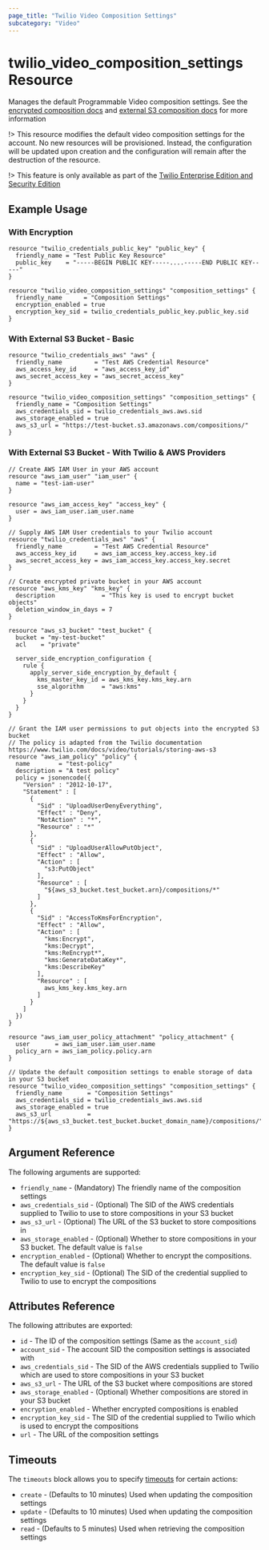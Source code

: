 ```yaml
---
page_title: "Twilio Video Composition Settings"
subcategory: "Video"
---
```


# twilio_video_composition_settings Resource

Manages the default Programmable Video composition settings. See the [encrypted composition docs](https://www.twilio.com/docs/video/api/encrypted-compositions) and [external S3 composition docs](https://www.twilio.com/docs/video/api/external-s3-compositions) for more information

!> This resource modifies the default video composition settings for the account. No new resources will be provisioned. Instead, the configuration will be updated upon creation and the configuration will remain after the destruction of the resource.

!> This feature is only available as part of the [Twilio Enterprise Edition and Security Edition](https://www.twilio.com/editions)

## Example Usage

### With Encryption

```hcl
resource "twilio_credentials_public_key" "public_key" {
  friendly_name = "Test Public Key Resource"
  public_key    = "-----BEGIN PUBLIC KEY-----....-----END PUBLIC KEY-----"
}

resource "twilio_video_composition_settings" "composition_settings" {
  friendly_name      = "Composition Settings"
  encryption_enabled = true
  encryption_key_sid = twilio_credentials_public_key.public_key.sid
}
```

### With External S3 Bucket - Basic

```hcl
resource "twilio_credentials_aws" "aws" {
  friendly_name         = "Test AWS Credential Resource"
  aws_access_key_id     = "aws_access_key_id"
  aws_secret_access_key = "aws_secret_access_key"
}

resource "twilio_video_composition_settings" "composition_settings" {
  friendly_name = "Composition Settings"
  aws_credentials_sid = twilio_credentials_aws.aws.sid
  aws_storage_enabled = true
  aws_s3_url = "https://test-bucket.s3.amazonaws.com/compositions/"
}
```

### With External S3 Bucket - With Twilio & AWS Providers

```hcl
// Create AWS IAM User in your AWS account
resource "aws_iam_user" "iam_user" {
  name = "test-iam-user"
}

resource "aws_iam_access_key" "access_key" {
  user = aws_iam_user.iam_user.name
}

// Supply AWS IAM User credentials to your Twilio account
resource "twilio_credentials_aws" "aws" {
  friendly_name         = "Test AWS Credential Resource"
  aws_access_key_id     = aws_iam_access_key.access_key.id
  aws_secret_access_key = aws_iam_access_key.access_key.secret
}

// Create encrypted private bucket in your AWS account
resource "aws_kms_key" "kms_key" {
  description             = "This key is used to encrypt bucket objects"
  deletion_window_in_days = 7
}

resource "aws_s3_bucket" "test_bucket" {
  bucket = "my-test-bucket"
  acl    = "private"

  server_side_encryption_configuration {
    rule {
      apply_server_side_encryption_by_default {
        kms_master_key_id = aws_kms_key.kms_key.arn
        sse_algorithm     = "aws:kms"
      }
    }
  }
}

// Grant the IAM user permissions to put objects into the encrypted S3 bucket
// The policy is adapted from the Twilio documentation https://www.twilio.com/docs/video/tutorials/storing-aws-s3
resource "aws_iam_policy" "policy" {
  name        = "test-policy"
  description = "A test policy"
  policy = jsonencode({
    "Version" : "2012-10-17",
    "Statement" : [
      {
        "Sid" : "UploadUserDenyEverything",
        "Effect" : "Deny",
        "NotAction" : "*",
        "Resource" : "*"
      },
      {
        "Sid" : "UploadUserAllowPutObject",
        "Effect" : "Allow",
        "Action" : [
          "s3:PutObject"
        ],
        "Resource" : [
          "${aws_s3_bucket.test_bucket.arn}/compositions/*"
        ]
      },
      {
        "Sid" : "AccessToKmsForEncryption",
        "Effect" : "Allow",
        "Action" : [
          "kms:Encrypt",
          "kms:Decrypt",
          "kms:ReEncrypt*",
          "kms:GenerateDataKey*",
          "kms:DescribeKey"
        ],
        "Resource" : [
          aws_kms_key.kms_key.arn
        ]
      }
    ]
  })
}

resource "aws_iam_user_policy_attachment" "policy_attachment" {
  user       = aws_iam_user.iam_user.name
  policy_arn = aws_iam_policy.policy.arn
}

// Update the default composition settings to enable storage of data in your S3 bucket
resource "twilio_video_composition_settings" "composition_settings" {
  friendly_name       = "Composition Settings"
  aws_credentials_sid = twilio_credentials_aws.aws.sid
  aws_storage_enabled = true
  aws_s3_url          = "https://${aws_s3_bucket.test_bucket.bucket_domain_name}/compositions/"
}
```

## Argument Reference

The following arguments are supported:

- `friendly_name` - (Mandatory) The friendly name of the composition settings
- `aws_credentials_sid` - (Optional) The SID of the AWS credentials supplied to Twilio to use to store compositions in your S3 bucket
- `aws_s3_url` - (Optional) The URL of the S3 bucket to store compositions in
- `aws_storage_enabled` - (Optional) Whether to store compositions in your S3 bucket. The default value is `false`
- `encryption_enabled` - (Optional) Whether to encrypt the compositions. The default value is `false`
- `encryption_key_sid` - (Optional) The SID of the credential supplied to Twilio to use to encrypt the compositions

## Attributes Reference

The following attributes are exported:

- `id` - The ID of the composition settings (Same as the `account_sid`)
- `account_sid` - The account SID the composition settings is associated with
- `aws_credentials_sid` - The SID of the AWS credentials supplied to Twilio which are used to store compositions in your S3 bucket
- `aws_s3_url` - The URL of the S3 bucket where compositions are stored
- `aws_storage_enabled` - (Optional) Whether compositions are stored in your S3 bucket
- `encryption_enabled` - Whether encrypted compositions is enabled
- `encryption_key_sid` - The SID of the credential supplied to Twilio which is used to encrypt the compositions
- `url` - The URL of the composition settings

## Timeouts

The `timeouts` block allows you to specify [timeouts](https://www.terraform.io/docs/configuration/resources.html#timeouts) for certain actions:

- `create` - (Defaults to 10 minutes) Used when updating the composition settings
- `update` - (Defaults to 10 minutes) Used when updating the composition settings
- `read` - (Defaults to 5 minutes) Used when retrieving the composition settings
